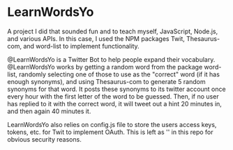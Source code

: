 # LearnWordsYo
A project I did that sounded fun and to teach myself, JavaScript, Node.js, and various APIs. In this case, I used the NPM packages Twit, Thesaurus-com, and word-list to implement functionality.

@LearnWordsYo is a Twitter Bot to help people expand their vocabulary. @LearnWordsYo works by getting a random word from the package word-list, randomly selecting one of those to use as the "correct" word (if it has enough synonyms), and using Thesaurus-com to generate 5 random synonyms for that word. It posts these synonyms to its twitter account once every hour with the first letter of the word to be guessed. Then, if no user has replied to it with the correct word, it will tweet out a hint 20 minutes in, and then again 40 minutes it.

LearnWordsYo also relies on config.js file to store the users access keys, tokens, etc. for Twit to implement OAuth. This is left as '' in this repo for obvious security reasons.
